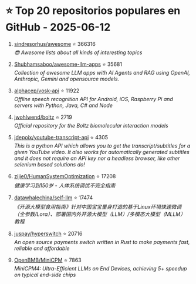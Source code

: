 # ⭐ Top 20 repositorios populares en GitHub - 2025-06-12

1. [sindresorhus/awesome](https://github.com/sindresorhus/awesome) ⭐ 366316  
   _😎 Awesome lists about all kinds of interesting topics_

2. [Shubhamsaboo/awesome-llm-apps](https://github.com/Shubhamsaboo/awesome-llm-apps) ⭐ 35681  
   _Collection of awesome LLM apps with AI Agents and RAG using OpenAI, Anthropic, Gemini and opensource models._

3. [alphacep/vosk-api](https://github.com/alphacep/vosk-api) ⭐ 11922  
   _Offline speech recognition API for Android, iOS, Raspberry Pi and servers with Python, Java, C# and Node_

4. [jwohlwend/boltz](https://github.com/jwohlwend/boltz) ⭐ 2719  
   _Official repository for the Boltz biomolecular interaction models_

5. [jdepoix/youtube-transcript-api](https://github.com/jdepoix/youtube-transcript-api) ⭐ 4305  
   _This is a python API which allows you to get the transcript/subtitles for a given YouTube video. It also works for automatically generated subtitles and it does not require an API key nor a headless browser, like other selenium based solutions do!_

6. [zijie0/HumanSystemOptimization](https://github.com/zijie0/HumanSystemOptimization) ⭐ 17208  
   _健康学习到150岁 - 人体系统调优不完全指南_

7. [datawhalechina/self-llm](https://github.com/datawhalechina/self-llm) ⭐ 17474  
   _《开源大模型食用指南》针对中国宝宝量身打造的基于Linux环境快速微调（全参数/Lora）、部署国内外开源大模型（LLM）/多模态大模型（MLLM）教程_

8. [juspay/hyperswitch](https://github.com/juspay/hyperswitch) ⭐ 20716  
   _An open source payments switch written in Rust to make payments fast, reliable and affordable_

9. [OpenBMB/MiniCPM](https://github.com/OpenBMB/MiniCPM) ⭐ 7863  
   _MiniCPM4: Ultra-Efficient LLMs on End Devices, achieving 5+ speedup on typical end-side chips_


<!-- Última actualización: 2025-06-12T08:05:58.116895 UTC -->